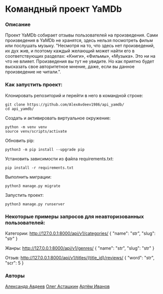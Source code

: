# Командный проект YaMDb
### Описание
Проект YaMDb собирает отзывы пользователей на произведения. Сами произведения в YaMDb не хранятся, здесь нельзя посмотреть фильм или послушать музыку.
"Несмотря на то, что здесь нет произведений, их дух жив, и поэтому каждый желающий может найти его в соответствующих разделах: «Книги», «Фильмы», «Музыка». Это ни на что не влияет. Произведения вы тут не увидите. Но как приятно будет высказать свое авторитетное мнение, даже, если вы данное произведение не читали.".

### Как запустить проект:
Клонировать репозиторий и перейти в него в командной строке:
```
git clone https://github.com/AlexAvdeev1986/api_yamdb/
cd api_yamdb/
```
Cоздать и активировать виртуальное окружение:
```
python -m venv venv
source venv/scripts/activate
```
Обновить pip:
```
python3 -m pip install --upgrade pip
```
Установить зависимости из файла requirements.txt:
```
pip install -r requirements.txt
```
Выполнить миграции:
```
python3 manage.py migrate
```
Запустить проект:
```
python3 manage.py runserver
```

### Некоторые примеры запросов для неавторизованных пользователей:

Категории:
http://127.0.0.1:8000/api/v1/categories/
{
"name": "str",
"slug": "str"
}

Жанры:
http://127.0.0.1:8000/api/v1/genres/
{
"name": "str",
"slug": "str"
}

Отзыв:
http://127.0.0.1:8000/api/v1/titles/{title_id}/reviews/
{
"word": "str",
"scr": 5
}

### Авторы
[Александр Авдеев](https://github.com/AlexAvdeev1986/)
[Олег Асташкин](https://github.com/Olegsnap)
[Артём Иванов](https://github.com/ArtemIvCyber/)
